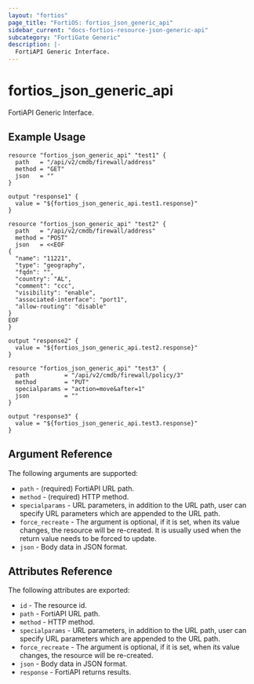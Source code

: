 ```yaml
---
layout: "fortios"
page_title: "FortiOS: fortios_json_generic_api"
sidebar_current: "docs-fortios-resource-json-generic-api"
subcategory: "FortiGate Generic"
description: |-
  FortiAPI Generic Interface.
---
```


# fortios_json_generic_api
FortiAPI Generic Interface.

## Example Usage
```hcl
resource "fortios_json_generic_api" "test1" {
  path   = "/api/v2/cmdb/firewall/address"
  method = "GET"
  json   = ""
}

output "response1" {
  value = "${fortios_json_generic_api.test1.response}"
}

resource "fortios_json_generic_api" "test2" {
  path   = "/api/v2/cmdb/firewall/address"
  method = "POST"
  json   = <<EOF
{
  "name": "11221",
  "type": "geography",
  "fqdn": "",
  "country": "AL",
  "comment": "ccc",
  "visibility": "enable",
  "associated-interface": "port1",
  "allow-routing": "disable"
}
EOF
}

output "response2" {
  value = "${fortios_json_generic_api.test2.response}"
}

resource "fortios_json_generic_api" "test3" {
  path          = "/api/v2/cmdb/firewall/policy/3"
  method        = "PUT"
  specialparams = "action=move&after=1"
  json          = ""
}

output "response3" {
  value = "${fortios_json_generic_api.test3.response}"
}
```

## Argument Reference
The following arguments are supported:

* `path` - (required) FortiAPI URL path.
* `method` - (required) HTTP method.
* `specialparams` - URL parameters, in addition to the URL path, user can specify URL parameters which are appended to the URL path.
* `force_recreate` - The argument is optional, if it is set, when its value changes, the resource will be re-created. It is usually used when the return value needs to be forced to update.
* `json` - Body data in JSON format.

## Attributes Reference
The following attributes are exported:

* `id` - The resource id.
* `path` - FortiAPI URL path.
* `method` - HTTP method.
* `specialparams` - URL parameters, in addition to the URL path, user can specify URL parameters which are appended to the URL path.
* `force_recreate` - The argument is optional, if it is set, when its value changes, the resource will be re-created.
* `json` - Body data in JSON format.
* `response` - FortiAPI returns results.
